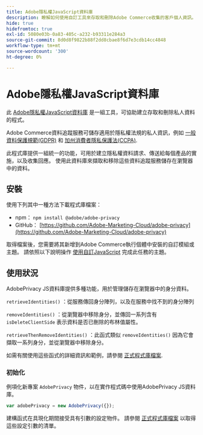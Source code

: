```yaml
---
title: Adobe隱私權JavaScript資料庫
description: 瞭解如何使用自訂工具來存取和刪除Adobe Commerce收集的客戶個人資訊。
hide: true
hidefromtoc: true
exl-id: 5080e03b-0a83-405c-a232-b93311e284a3
source-git-commit: 8d0d8f9822b88f2dd8cbae8f6d7e3cdb14cc4848
workflow-type: tm+mt
source-wordcount: '300'
ht-degree: 0%

---
```


# Adobe隱私權JavaScript資料庫

<!-- TODO: Remove hide metadata when the library has been integrated with Commerce. -->

此 [Adobe隱私權JavaScript資料庫](https://experienceleague.adobe.com/docs/experience-platform/privacy/js-library.html) 是一組工具，可協助建立存取和刪除私人資料的程式。

Adobe Commerce資料追蹤服務可儲存適用於隱私權法規的私人資訊，例如 [一般資料保護規範(GDPR)](gdpr.md) 和 [加州消費者隱私保護法(CCPA)](ccpa.md).

此程式庫提供一組統一的功能，可用於建立隱私權資料請求、傳送給每個產品的實施，以及收集回應。 使用此資料庫來擷取和移除這些資料追蹤服務儲存在瀏覽器中的資料。

## 安裝

使用下列其中一種方法下載程式庫檔案：

- npm： `npm install @adobe/adobe-privacy`
- GitHub： [https://github.com/Adobe-Marketing-Cloud/adobe-privacy](https://github.com/Adobe-Marketing-Cloud/adobe-privacy)

取得檔案後，您需要將其新增到Adobe Commerce執行個體中安裝的自訂模組或主題。 請依照以下說明操作 [使用自訂JavaScript](https://developer.adobe.com/commerce/frontend-core/javascript/custom/) 完成此任務的主題。

## 使用狀況

AdobePrivacy JS資料庫提供多種功能，用於管理儲存在瀏覽器中的身分資料。

`retrieveIdentities()`
：從服務傳回身分陣列，以及在服務中找不到的身分陣列

`removeIdentities()`
：從瀏覽器中移除身分，並傳回一系列含有 `isDeleteClientSide` 表示資料是否已刪除的布林值屬性。

`retrieveThenRemoveIdentities()`
：此函式類似 `removeIdentities()` 因為它會擷取一系列身分，並從瀏覽器中移除身分。

如需有關使用這些函式的詳細資訊和範例，請參閱 [正式程式庫檔案](https://experienceleague.adobe.com/docs/experience-platform/privacy/js-library.html).

### 初始化

例項化新專案 `AdobePrivacy` 物件，以在實作程式碼中使用AdobePrivacy JS資料庫。

```js
var adobePrivacy = new AdobePrivacy({});
```

建構函式在具現化期間接受具有引數的設定物件。
請參閱 [正式程式庫檔案](https://experienceleague.adobe.com/docs/experience-platform/privacy/js-library.html) 以取得這些設定引數的清單。
